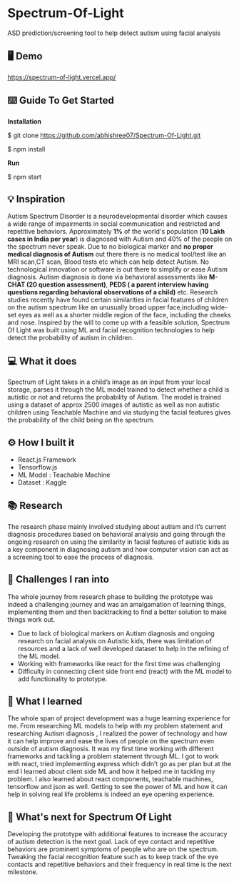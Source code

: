 # Spectrum-Of-Light 
ASD prediction/screening tool to help detect autism using facial analysis

## 🖥️ Demo

https://spectrum-of-light.vercel.app/

## ⌨️ Guide To Get Started

**Installation**  

$ git clone https://github.com/abhishree07/Spectrum-Of-Light.git
  
$ npm install
  
**Run**
    
$ npm start 

## 💡 Inspiration

Autism Spectrum Disorder is a neurodevelopmental disorder which causes a wide range of impairments in social communication and restricted and repetitive behaviors. Approximately **1%** of the world's population (**10 Lakh cases in India per year**) is diagnosed with Autism and 40% of the people on the spectrum never speak. Due to no biological marker and **no proper medical diagnosis of Autism** out there there is no medical tool/test like an MRI scan,CT scan, Blood tests etc which can help detect Autism. No technological innovation or software is out there to simplify or ease Autism diagnosis. 
Autism diagnosis is done via behavioral assessments like **M-CHAT (20 question assessment)**, **PEDS ( a parent interview having questions regarding behavioral observations of a child)** etc. Research studies recently have found certain similarities in facial features of children on the autism spectrum like an unusually broad upper face,including wide-set eyes as well as a shorter middle region of the face, including the cheeks and nose. Inspired by the will to come up with a feasible solution, Spectrum Of Light was built using ML and facial recognition technologies to help detect the probability of autism in children.

## 💻 What it does

Spectrum of Light takes in a child’s image as an input from your local storage, parses it through the ML model trained to detect whether a child is autistic or not and returns the probability of Autism. The model is trained using a dataset of approx 2500 images of autistic as well as non autistic children using Teachable Machine and via studying the facial features gives the probability of the child being on the spectrum.

## ⚙️ How I built it

* React.js Framework
* Tensorflow.js
* ML Model : Teachable Machine
* Dataset : Kaggle

## 📚 Research

The research phase mainly involved studying about autism and it’s current diagnosis procedures based on behavioral analysis and going through the ongoing research on using the similarity in facial features of autistic kids as a key component in diagnosing autism and how computer vision can act as a screening tool to ease the process of diagnosis. 

## 🧠 Challenges I ran into

The whole journey from research phase to building the prototype was indeed a challenging journey and was an amalgamation of learning things, implementing them and then backtracking to find a better solution to make things work out. 
* Due to lack of biological markers on Autism diagnosis and ongoing research on facial analysis on Autistic kids, there was limitation of resources and a lack of well developed dataset to help in the refining of the ML model. 
* Working with frameworks like react for the first time was challenging
* Difficulty in connecting client side front end (react) with the ML model to add functionality to prototype. 

## 📖 What I learned

The whole span of project development was a huge learning experience for me. From researching ML models to help with my problem statement and researching Autism diagnosis , I realized the power of technology and how it can help improve and ease the lives of people on the spectrum even outside of autism diagnosis. It was my first time working with different frameworks and tackling a problem statement through ML. I got to work with react, tried implementing express which didn’t go as per plan but at the end I learned about client side ML and how it helped me in tackling my problem. I also learned about react components, teachable machines, tensorflow and json as well. Getting to see the power of ML and how it can help in solving real life problems is indeed an eye opening experience.

## 🚀 What's next for Spectrum Of Light

Developing the prototype with additional features to increase the accuracy of autism detection is the next goal. Lack of eye contact and repetitive behaviors are prominent symptoms of people who are on the spectrum. Tweaking the facial recognition feature such as to keep track of the eye contacts and repetitive behaviors and their frequency in real time is the next milestone. 
